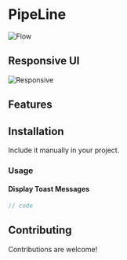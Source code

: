 # PipeLine

![Flow](https://github.com/user-attachments/assets/5613476b-824e-4bc1-bad3-8b15e387cd8d)

## Responsive UI
![Responsive](https://github.com/user-attachments/assets/98e73c86-7672-41b3-a901-9b5cd781a845)

## Features

  
## Installation

Include it manually in your project.

### Usage

#### Display Toast Messages

```cs
// code
```

## Contributing

Contributions are welcome!
